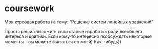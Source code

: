 # coursework
Моя курсовая работа на тему: "Решение систем линейных уравнений"

Просто решил выложить свои старые наработки ради всеобщего интереса и критики. Если кому-то интересно пообсуждать некоторые моменты - вы можете связаться со мной) Как-нибудь)) 

